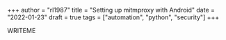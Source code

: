 +++
author = "rl1987"
title = "Setting up mitmproxy with Android"
date = "2022-01-23"
draft = true
tags = ["automation", "python", "security"]
+++

WRITEME 
